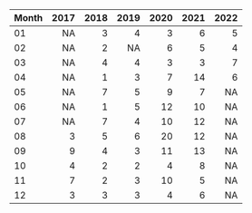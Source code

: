 |Month | 2017| 2018| 2019| 2020| 2021| 2022|
|:-----|----:|----:|----:|----:|----:|----:|
|01    |   NA|    3|    4|    3|    6|    5|
|02    |   NA|    2|   NA|    6|    5|    4|
|03    |   NA|    4|    4|    3|    3|    7|
|04    |   NA|    1|    3|    7|   14|    6|
|05    |   NA|    7|    5|    9|    7|   NA|
|06    |   NA|    1|    5|   12|   10|   NA|
|07    |   NA|    7|    4|   10|   12|   NA|
|08    |    3|    5|    6|   20|   12|   NA|
|09    |    9|    4|    3|   11|   13|   NA|
|10    |    4|    2|    2|    4|    8|   NA|
|11    |    7|    2|    3|   10|    5|   NA|
|12    |    3|    3|    3|    4|    6|   NA|
